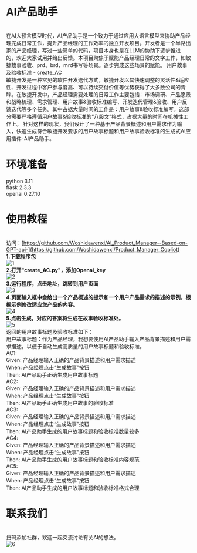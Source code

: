 # AI产品助手
<br>  在AI大预言模型时代，AI产品助手是一个致力于通过应用大语言模型来协助产品经理完成日常工作，提升产品经理的工作效率的独立开发项目。开发者是一个半路出家的产品经理，写过一些简单的代码，项目本身也是在LLM的协助下逐步推进的，欢迎大家试用并给出反馈。本项目聚焦于赋能产品经理日常的文字工作，如敏捷故事验收、prd、brd、mrd书写等场景。逐步完成这些场景的赋能。
用户故事及验收标准 - create_AC
<br>  敏捷开发是一种常见的软件开发迭代方式，敏捷开发以其快速调整的灵活性&适应性、开发过程中客户参与度高、可以持续交付价值等优势获得了大多数公司的青睐。在敏捷开发中，产品经理需要处理的日常工作主要包括：市场调研、产品愿景和战略梳理、需求管理、用户故事&验收标准编写、开发迭代管理&验收、用户反馈迭代等多个任务。其中占据大量时间的工作是：用户故事&验收标准编写，这部分需要严格遵循用户故事&验收标准的“八股文”格式，占据大量的时间在机械性工作上。
针对这样的现状，我们设计了一种基于产品背景概述和用户需求作为输入，快速生成符合敏捷开发要求的用户故事标题和用户故事验收标准的生成式AI应用插件-AI产品助手。
# 环境准备
python     3.11<br>
flask   2.3.3<br>
openai 0.27.10<br>
# 使用教程
<br>  访问：[https://github.com/Woshidawenxi/AI_Product_Manager--Based-on-GPT-api-](https://github.com/Woshidawenxi/Product_Manager_Copliot)
<br>  **1.下载程序包**
<br>  ![1](https://github.com/Woshidawenxi/Product_Manager_Copliot/assets/72373043/c6ee37ef-dafc-492e-bcc2-7a88817e8268)
<br>  **2.打开"create_AC.py"，添加Openai_key**
<br>  ![2](https://github.com/Woshidawenxi/Product_Manager_Copliot/assets/72373043/315931d5-e051-45a1-947b-1cad255149bc)
<br>  **3.运行程序，点击地址，跳转到用户页面**
<br>  ![3](https://github.com/Woshidawenxi/Product_Manager_Copliot/assets/72373043/87325f08-33bb-459d-9aa1-9a26974f0017)
<br>  **4.页面输入框中会给出一个产品概述的提示和一个用户产品需求的描述的示例，根据示例修改适应您产品的内容。**
<br>  ![4](https://github.com/Woshidawenxi/Product_Manager_Copliot/assets/72373043/f161060c-9ea5-4b50-9038-0b9ba73e6336)
<br>  **5.点击生成，对应的答案将生成在故事验收标准处。**
<br>  ![5](https://github.com/Woshidawenxi/Product_Manager_Copliot/assets/72373043/e260f34d-dbc8-49c0-b853-9b22f03e6b2c)
<br>  返回的用户故事标题及验收标准如下：
<br>  用户故事标题：作为产品经理，我想要使用AI产品助手输入产品背景描述和用户需求描述，以便于自动生成高质量的用户故事标题和验收标准。
<br>  AC1: 
<br>    Given: 产品经理输入正确的产品背景描述和用户需求描述
<br>    When: 产品经理点击“生成故事”按钮
<br>    Then: AI产品助手正确生成用户故事标题
<br>  AC2: 
<br>    Given: 产品经理输入正确的产品背景描述和用户需求描述
<br>    When: 产品经理点击“生成故事”按钮
<br>    Then: AI产品助手正确生成用户故事的验收标准
<br>  AC3: 
<br>    Given: 产品经理输入正确的产品背景描述和用户需求描述
<br>    When: 产品经理点击“生成故事”按钮
<br>    Then: AI产品助手生成的用户故事标题和验收标准数量较多
<br>  AC4: 
<br>    Given: 产品经理输入正确的产品背景描述和用户需求描述
<br>    When: 产品经理点击“生成故事”按钮
<br>    Then: AI产品助手生成的用户故事标题和验收标准内容规范
<br>  AC5: 
<br>    Given: 产品经理输入正确的产品背景描述和用户需求描述
<br>    When: 产品经理点击“生成故事”按钮
<br>    Then: AI产品助手生成的用户故事标题和验收标准格式合理
# 联系我们
<br>  扫码添加社群，欢迎一起交流讨论有关AI的想法。
<br>  ![6](https://github.com/Woshidawenxi/Product_Manager_Copliot/assets/72373043/ad4842ff-ce12-42c0-8543-3c294e77714d)


